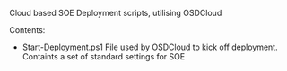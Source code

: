 Cloud based SOE Deployment scripts, utilising OSDCloud

Contents:
- Start-Deployment.ps1
File used by OSDCloud to kick off deployment. Containts a set of standard settings for SOE
